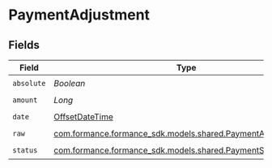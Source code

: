 # PaymentAdjustment


## Fields

| Field                                                                                                       | Type                                                                                                        | Required                                                                                                    | Description                                                                                                 | Example                                                                                                     |
| ----------------------------------------------------------------------------------------------------------- | ----------------------------------------------------------------------------------------------------------- | ----------------------------------------------------------------------------------------------------------- | ----------------------------------------------------------------------------------------------------------- | ----------------------------------------------------------------------------------------------------------- |
| `absolute`                                                                                                  | *Boolean*                                                                                                   | :heavy_check_mark:                                                                                          | N/A                                                                                                         |                                                                                                             |
| `amount`                                                                                                    | *Long*                                                                                                      | :heavy_check_mark:                                                                                          | N/A                                                                                                         | 100                                                                                                         |
| `date`                                                                                                      | [OffsetDateTime](https://docs.oracle.com/javase/8/docs/api/java/time/OffsetDateTime.html)                   | :heavy_check_mark:                                                                                          | N/A                                                                                                         |                                                                                                             |
| `raw`                                                                                                       | [com.formance.formance_sdk.models.shared.PaymentAdjustmentRaw](../../models/shared/PaymentAdjustmentRaw.md) | :heavy_check_mark:                                                                                          | N/A                                                                                                         |                                                                                                             |
| `status`                                                                                                    | [com.formance.formance_sdk.models.shared.PaymentStatus](../../models/shared/PaymentStatus.md)               | :heavy_check_mark:                                                                                          | N/A                                                                                                         |                                                                                                             |